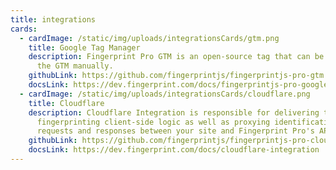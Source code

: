 ```yaml
---
title: integrations
cards:
  - cardImage: /static/img/uploads/integrationsCards/gtm.png
    title: Google Tag Manager
    description: Fingerprint Pro GTM is an open-source tag that can be imported to
      the GTM manually.
    githubLink: https://github.com/fingerprintjs/fingerprintjs-pro-gtm
    docsLink: https://dev.fingerprint.com/docs/fingerprintjs-pro-google-tag-manager
  - cardImage: /static/img/uploads/integrationsCards/cloudflare.png
    title: Cloudflare
    description: Cloudflare Integration is responsible for delivering the latest
      fingerprinting client-side logic as well as proxying identification
      requests and responses between your site and Fingerprint Pro's API.
    githubLink: https://github.com/fingerprintjs/fingerprintjs-pro-cloudflare-worker
    docsLink: https://dev.fingerprint.com/docs/cloudflare-integration
---
```

